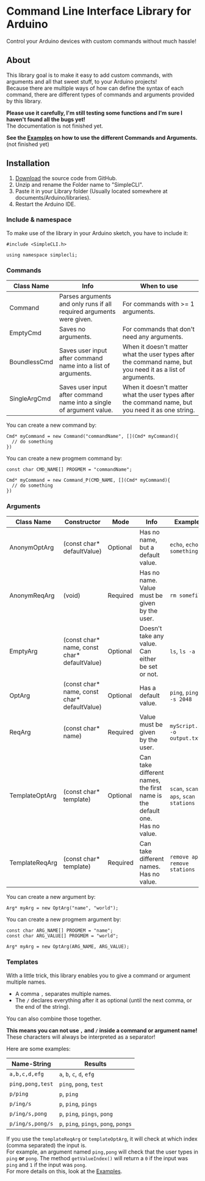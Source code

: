 # Command Line Interface Library for Arduino
Control your Arduino devices with custom commands without much hassle!  

## About
This library goal is to make it easy to add custom commands, with arguments and all that sweet stuff, to your Arduino projects!  
Because there are multiple ways of how can define the syntax of each command, there are different types of commands and arguments provided by this library.  

**Please use it carefully, I'm still testing some functions and I'm sure I haven't found all the bugs yet!**  
The documentation is not finished yet.

**See the [Examples](https://github.com/spacehuhn/Arduino_CLI/tree/master/examples/) on how to use the different Commands and Arguments.** (not finished yet)  

## Installation

1) [Download](https://github.com/spacehuhn/SimpleCLI/archive/master.zip) the source code from GitHub.  
2) Unzip and rename the Folder name to "SimpleCLI".  
3) Paste it in your Library folder (Usually located somewhere at documents/Arduino/libraries).  
4) Restart the Arduino IDE.  

### Include & namespace

To make use of the library in your Arduino sketch, you have to include it:  

```
#include <SimpleCLI.h>

using namespace simplecli;
```

### Commands

| Class Name | Info | When to use |
| ---------- | ---- | ----------- |
| Command | Parses arguments and only runs if all required arguments were given. | For commands with >= 1 arguments. |
| EmptyCmd | Saves no arguments. | For commands that don't need any arguments. |
| BoundlessCmd | Saves user input after command name into a list of arguments. | When it doesn't matter what the user types after the command name, but you need it as a list of arguments. |
| SingleArgCmd | Saves user input after command name into a single of argument value. | When it doesn't matter what the user types after the command name, but you need it as one string. |

You can create a new command by:  
```
Cmd* myCommand = new Command("commandName", [](Cmd* myCommand){
  // do something
})
```

You can create a new progmem command by:  
```
const char CMD_NAME[] PROGMEM = "commandName";

Cmd* myCommand = new Command_P(CMD_NAME, [](Cmd* myCommand){
  // do something
})
```

### Arguments

| Class Name | Constructor | Mode | Info | Example |
| ---------- | ----------- |----- | ---- | ----------- |
| AnonymOptArg | (const char* defaultValue) | Optional | Has no name, but a default value. | `echo`, `echo something` |
| AnonymReqArg | (void) | Required | Has no name. Value must be given by the user. | `rm somefile` |
| EmptyArg | (const char* name, const char* defaultValue) | Optional | Doesn't take any value. Can either be set or not. | `ls`, `ls -a` |
| OptArg | (const char* name, const char* defaultValue) | Optional | Has a default value. |  `ping`, `ping -s 2048` |
| ReqArg | (const char* name) | Required | Value must be given by the user. | `myScript.sh -o output.txt` |
| TemplateOptArg | (const char* template) | Optional | Can take different names, the first name is the default one. Has no value. | `scan`, `scan aps`, `scan stations` |
| TemplateReqArg | (const char* template) | Required | Can take different names. Has no value. | `remove aps`, `remove stations` |

You can create a new argument by:  
```
Arg* myArg = new OptArg("name", "world");
```

You can create a new progmem argument by:  
```
const char ARG_NAME[] PROGMEM = "name";
const char ARG_VALUE[] PROGMEM = "world";

Arg* myArg = new OptArg(ARG_NAME, ARG_VALUE);
```

### Templates

With a little trick, this library enables you to give a command or argument multiple names.  
- A comma `,` separates multiple names.  
- The `/` declares everything after it as optional (until the next comma, or the end of the string).  

You can also combine those together.  

**This means you can not use `,` and `/` inside a command or argument name!**  
These characters will always be interpreted as a separator!  

Here are some examples:  

| Name-String | Results |
| ----------- | ------- |
| `a,b,c,d,efg` | `a`, `b`, `c`, `d`, `efg` |
| `ping,pong,test` | `ping`, `pong`, `test` |
| `p/ping` | `p`, `ping` |
| `p/ing/s` | `p`, `ping`, `pings` |
| `p/ing/s,pong` | `p`, `ping`, `pings`, `pong` |
| `p/ing/s,pong/s` | `p`, `ping`, `pings`, `pong`, `pongs` |

If you use the `templateReqArg` or `templateOptArg`, it will check at which index (comma separated) the input is.  
For example, an argument named `ping,pong` will check that the user types in `ping` **or** `pong`.
The method `getValueIndex()` will return a `0` if the input was `ping` and `1` if the input was `pong`.  
For more details on this, look at the  [Examples](https://github.com/spacehuhn/Arduino_CLI/tree/master/examples/).  
